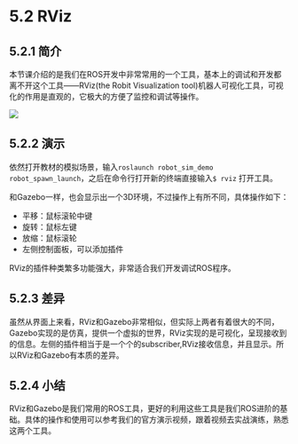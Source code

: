 # 5.2 RViz

## 5.2.1 简介
本节课介绍的是我们在ROS开发中非常常用的一个工具，基本上的调试和开发都离不开这个工具——RViz(the Robit Visualization tool)机器人可视化工具，可视化的作用是直观的，它极大的方便了监控和调试等操作。

![](../pics/RViz.png)

## 5.2.2 演示
依然打开教材的模拟场景，输入`roslaunch robot_sim_demo robot_spawn_launch`，之后在命令行打开新的终端直接输入`$ rviz` 打开工具。

和Gazebo一样，也会显示出一个3D环境，不过操作上有所不同，具体操作如下：

* 平移：鼠标滚轮中键
* 旋转：鼠标左键
* 放缩：鼠标滚轮
* 左侧控制面板，可以添加插件

RViz的插件种类繁多功能强大，非常适合我们开发调试ROS程序。
## 5.2.3 差异
虽然从界面上来看，RViz和Gazebo非常相似，但实际上两者有着很大的不同，Gazebo实现的是仿真，提供一个虚拟的世界，RViz实现的是可视化，呈现接收到的信息。左侧的插件相当于是一个个的subscriber,RViz接收信息，并且显示。所以RViz和Gazebo有本质的差异。

## 5.2.4 小结
RViz和Gazebo是我们常用的ROS工具，更好的利用这些工具是我们ROS进阶的基础。具体的操作和使用可以参考我们的官方演示视频，跟着视频去实战演练，熟悉这两个工具。